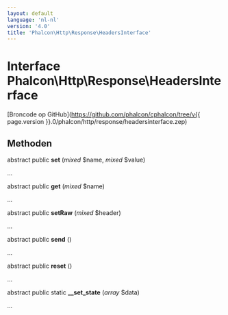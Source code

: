 ```yaml
---
layout: default
language: 'nl-nl'
version: '4.0'
title: 'Phalcon\Http\Response\HeadersInterface'
---
```

# Interface **Phalcon\Http\Response\HeadersInterface**

[Broncode op GitHub](https://github.com/phalcon/cphalcon/tree/v{{ page.version }}.0/phalcon/http/response/headersinterface.zep)

## Methoden

abstract public **set** (*mixed* $name, *mixed* $value)

...

abstract public **get** (*mixed* $name)

...

abstract public **setRaw** (*mixed* $header)

...

abstract public **send** ()

...

abstract public **reset** ()

...

abstract public static **__set_state** (*array* $data)

...